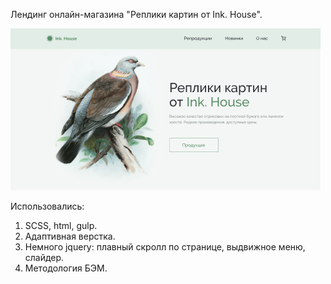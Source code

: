 Лендинг онлайн-магазина "Реплики картин от  Ink. House".

![SOS](https://github.com/jullinny/house/blob/main/images/dist/house.PNG)

Использовались:
1. SCSS, html, gulp.
2. Адаптивная верстка.
3. Немного jquery: плавный скролл по странице, выдвижное меню, слайдер.
4. Методология БЭМ.
